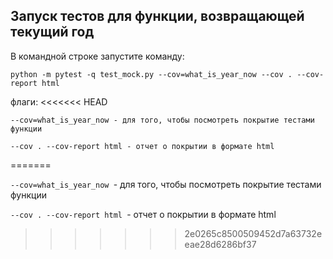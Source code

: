 ## Запуск тестов для функции, возвращающей текущий год

В командной строке запустите команду:
```
python -m pytest -q test_mock.py --cov=what_is_year_now --cov . --cov-report html
```
флаги:
<<<<<<< HEAD
```
--cov=what_is_year_now - для того, чтобы посмотреть покрытие тестами функции

--cov . --cov-report html - отчет о покрытии в формате html
```
=======

```--cov=what_is_year_now ```- для того, чтобы посмотреть покрытие тестами функции

```--cov . --cov-report html ```- отчет о покрытии в формате html
>>>>>>> 2e0265c8500509452d7a63732eeae28d6286bf37
